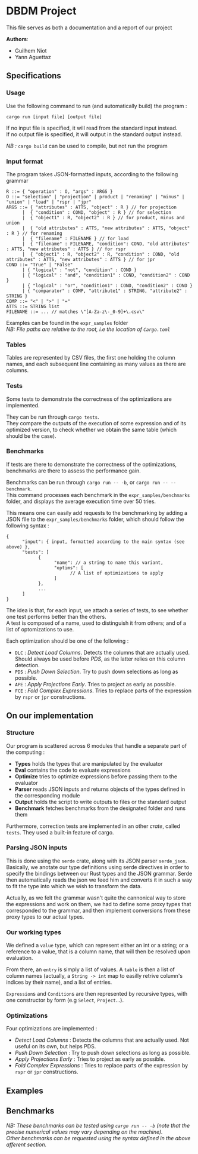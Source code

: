 # DBDM Project

This file serves as both a documentation and a report of our project

**Authors**:
* Guilhem Niot
* Yann Aguettaz

## Specifications

### Usage

Use the following command to run (and automatically build) the program :

`cargo run [input file] [output file]`

If no input file is specified, it will read from the standard input instead.  
If no output file is specified, it will output in the standard output instead.

*NB :* `cargo build` can be used to compile, but not run the program

### Input format

The program takes JSON-formatted inputs, according to the following grammar
```
R ::= { "operation" : O, "args" : ARGS }
O ::= "selection" | "projection" | product | "renaming" | "minus" | "union" | "load" | "rspr | "jpr" 
ARGS ::= { "attributes" : ATTS, "object" : R } // for projection
      |  { "condition" : COND, "object" : R } // for selection
      |  { "object1" : R, "object2" : R } // for product, minus and union
      |  { "old attributes" : ATTS, "new attributes" : ATTS, "object" : R } // for renaming
      |  { "filename" : FILENAME } // for load
      |  { "filename" : FILENAME, "condition": COND, "old attributes" : ATTS, "new attributes" : ATTS } // for rspr
      |  { "object1" : R, "object2" : R, "condition" : COND, "old attributes" : ATTS, "new attributes" : ATTS } // for jpr
COND ::= "True" | "False" 
      | { "logical" : "not", "condition" : COND }
      | { "logical" : "and", "condition1" : COND, "condition2" : COND }
      | { "logical" : "or", "condition1" : COND, "condition2" : COND }
      | { "comparator" : COMP, "attribute1" : STRING, "attribute2" : STRING }
COMP ::= "<" | ">" | "="
ATTS ::= STRING list
FILENAME ::= ... // matches \"[A-Za-z\-_0-9]+\.csv\"
```

Examples can be found in the `expr_samples` folder  
*NB: File paths are relative to the root, i.e the location of `Cargo.toml`*

### Tables

Tables are represented by CSV files, the first one holding the column names, and each subsequent line containing as many values as there are columns.

### Tests

Some tests to demonstrate the correctness of the optimizations are implemented.

They can be run through `cargo tests`.  
They compare the outputs of the execution of some expression and of its optimized version, to check whether we obtain the same table (which should be the case).

### Benchmarks

If tests are there to demonstrate the correctness of the optimizations, benchmarks are there to assess the performance gain.

Benchmarks can be run through `cargo run -- -b`, or `cargo run -- --benchmark`.  
This command processes each benchmark in the `expr_samples/benchmarks` folder, and displays the average execution time over 50 tries.

This means one can easily add requests to the benchmarking by adding a JSON file to the `expr_samples/benchmarks` folder, which should follow the following syntax :
```
{
      "input": { input, formatted according to the main syntax (see above) },
      "tests": [
            {
                  "name": // a string to name this variant,
                  "optims": [
                        // A list of optimizations to apply
                  ]
            },
            ...
      ]
}
```

The idea is that, for each input, we attach a series of tests, to see whether one test performs better than the others.  
A test is composed of a name, used to distinguish it from others; and of a list of optomizations to use.

Each optimization should be one of the following :
* `DLC` : *Detect Load Columns*. Detects the columns that are actually used. Should always be used before *PDS*, as the latter relies on this column detection.
* `PDS` : *Push Down Selection*. Try to push down selections as long as possible.
* `APE` : *Apply Projections Early*. Tries to project as early as possible.
* `FCE` : *Fold Complex Expressions*. Tries to replace parts of the expression by `rspr` or `jpr` constructions.

## On our implementation

### Structure

Our program is scattered across 6 modules that handle a separate part of the computing :
* **Types** holds the types that are manipulated by the evaluator
* **Eval** contains the code to evaluate expressions
* **Optimize** tries to optimize expressions before passing them to the evaluator
* **Parser** reads JSON inputs and returns objects of the types defined in the corresponding module
* **Output** holds the script to write outputs to files or the standard output
* **Benchmark** fetches benchmarks from the designated folder and runs them

Furthermore, correction tests are implemented in an other *crate*, called `tests`. They used a built-in feature of cargo.

### Parsing JSON inputs

This is done using the `serde` crate, along with its JSON parser `serde_json`. Basically, we anotate our type definitions using serde directives in order to specify the bindings between our Rust types and the JSON grammar. Serde then automatically reads the json we feed him and converts it in such a way to fit the type into which we wish to transform the data.

Actually, as we felt the grammar wasn't quite the cannonical way to store the expressions and work on them, we had to define some proxy types that corresponded to the grammar, and then implement conversions from these proxy types to our actual types.

### Our working types

We defined a `value` type, which can represent either an int or a string; or a reference to a value, that is a column name, that will then be resolved upon evaluation.

From there, an `entry` is simply a list of values. A `table` is then a list of column names (actually, a `String -> int` map to easilly retrive column's indices by their name), and a list of entries.

`Expression`s and `Condition`s are then represented by recursive types, with one constructor by form (e.g `Select`, `Project`...).

### Optimizations

Four optimizations are implemented :
* *Detect Load Columns* : Detects the columns that are actually used. Not useful on its own, but helps PDS.
* *Push Down Selection* : Try to push down selections as long as possible.
* *Apply Projections Early* : Tries to project as early as possible.
* *Fold Complex Expressions* : Tries to replace parts of the expression by `rspr` or `jpr` constructions.

## Examples

## Benchmarks
*NB: These benchmarks can be tested using `cargo run -- -b` (note that the precise numerical values may vary depending on the machine).*  
*Other benchmarks can be requested using the syntax defined in the above afferent section.*


